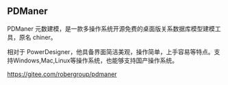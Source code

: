 

## PDManer

PDManer 元数建模，是一款多操作系统开源免费的桌面版关系数据库模型建模工具，原名 chiner。

相对于 PowerDesigner，他具备界面简洁美观，操作简单，上手容易等特点。支持Windows,Mac,Linux等操作系统，也能够支持国产操作系统。

https://gitee.com/robergroup/pdmaner

